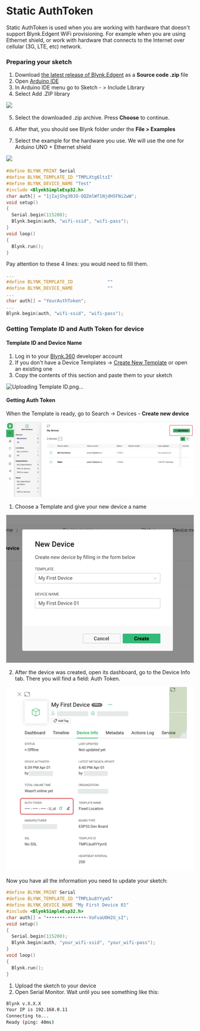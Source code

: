 # Static AuthToken

Static AuthToken is used when you are working with hardware that doesn't support Blynk.Edgent WiFi provisioning. For example when you are using Ethernet shield, or work with hardware that connects to the Internet over cellular \(3G, LTE, etc\) network.

### Preparing your sketch

1. Download [the latest release of Blynk.Edgent](https://github.com/blynkkk/blynk-library/releases/tag/v1.0.0-beta.3) as a **Source code .zip** file
2. Open [Arduino IDE](https://www.arduino.cc/en/guide/windows)
3. In Arduino IDE menu go to Sketch - &gt; Include Library 
4. Select Add .ZIP library

![](https://lh3.googleusercontent.com/i3hKUqAHHOLARrcHd0QaKKhVXjs2BAzFFgonSnaA2JyLWwO5aj7yM8Z0K7QwTpW_sU17pJTyBAx0hLjHPOGceIjdCJhUjYdjukK0sjQTE0EX_xBV3UPpjzWHVvPqhkB2neYdVhkm)

5. Select the downloaded .zip archive. Press **Choose** to continue.  
6. After that, you should see Blynk folder under the **File &gt; Examples**  
  
7. Select the example for the hardware you use. We will use the one for Arduino UNO + Ethernet shield

![](https://lh3.googleusercontent.com/WfHrWEDwJZ-mzHNcy1UVE1nwHDCAODrMkVehACEgsZYc4pS54L4o99Qel706TSEYPqUqNayc8Ur8pM6DCECYFH1hivgwC2O-KHSZgANz4yTkVV99JR-N4-8B2NDCoZXm3GlXm7eD)

```cpp
#define BLYNK_PRINT Serial
#define BLYNK_TEMPLATE_ID "TMPLXtg6ltzI"
#define BLYNK_DEVICE_NAME "Test"
#include <BlynkSimpleEsp32.h>
char auth[] = "1jIajShg30JO-QQZmlWf1NjdH5FNi2wW";
void setup()
{
  Serial.begin(115200);
  Blynk.begin(auth, "wifi-ssid", "wifi-pass");
}
void loop()
{
  Blynk.run();
}
```

Pay attention to these 4 lines: you would need to fill them. 

```cpp
...
#define BLYNK_TEMPLATE_ID             ""
#define BLYNK_DEVICE_NAME             ""
...
char auth[] = "YourAuthToken";
...
Blynk.begin(auth, "wifi-ssid", "wifi-pass");
```

### 

### Getting Template ID and Auth Token for device

#### Template ID and Device Name

1. Log in to your [Blynk.360](https://blynk.cloud/) developer account
2. If you don't have a  Device Templates -&gt; [Create New Template](../working-with-templates/#create-a-template) or open an existing one
3. Copy the contents of this section and paste them to your sketch

![Uploading Template ID.png…]()

#### 

#### 

#### Getting Auth Token

When the Template is ready, go to Search -&gt; Devices - **Create new device**

![](../../.gitbook/assets/image%20%2819%29.png)

1. Choose a Template and give your new device a name

![](../../.gitbook/assets/image%20%2818%29.png)



2. After the device was created, open its dashboard, go to the Device Info tab. There you will find a field: Auth Token.

![](../../.gitbook/assets/image%20%2817%29.png)

Now you have all the information you need to update your sketch:

```cpp
#define BLYNK_PRINT Serial
#define BLYNK_TEMPLATE_ID "TMPLbu8YYym5"
#define BLYNK_DEVICE_NAME "My First Device 01"
#include <BlynkSimpleEsp32.h>
char auth[] = "•••••••-•••••••-VoFvaUOH2U_sI";
void setup()
{
  Serial.begin(115200);
  Blynk.begin(auth, "your_wifi-ssid", "your_wifi-pass");
}
void loop()
{
  Blynk.run();
}
```

1. Upload the sketch to your device
2. Open Serial Monitor. Wait until you see something like this:

```bash
Blynk v.X.X.X
Your IP is 192.168.0.11
Connecting to...
Ready (ping: 40ms)
```



